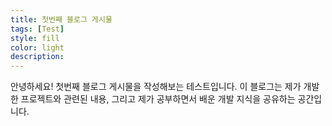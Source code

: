 ```yaml
---
title: 첫번째 블로그 게시물
tags: [Test]
style: fill
color: light
description: 
---
```


안녕하세요! 첫번째 블로그 게시물을 작성해보는 테스트입니다.
이 블로그는 제가 개발한 프로젝트와 관련된 내용,
그리고 제가 공부하면서 배운 개발 지식을 공유하는 공간입니다.